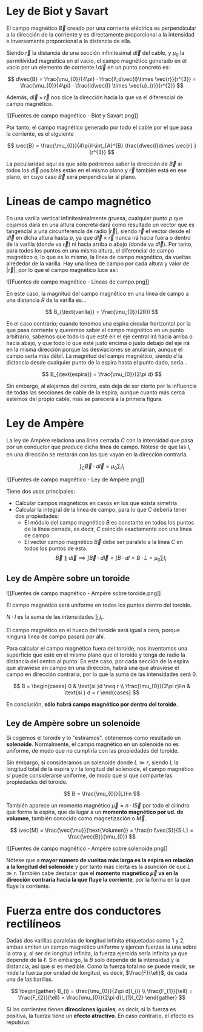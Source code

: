 
# Ley de Biot y Savart

El campo magnético $\vec{B}$ creado por una corriente eléctrica es perpendicular a la dirección de la corriente y es directamente proporcional a la intensidad e inversamente proporcional a la distancia de ella.

Siendo $\vec{r}$ la distancia de una sección infinitesimal $d\vec{l}$ del cable, y $\mu_{0}$ la permitividad magnética en el vacío, el campo magnético generado en el vacío por un elemento de corriente $I\,d\vec{l}$ en un punto concreto es:

$$
d\vec{B} = \frac{\mu_{0}}{4\pi} · \frac{I\,d\vec{l}\times \vec{r}}{r^{3}} = \frac{\mu_{0}}{4\pi} · \frac{Id\vec{l} \times \vec{u}_{r}}{r^{2}}
$$

Además, $d\vec{l} \times \vec{r}$ nos dice la dirección hacia la que va el diferencial de campo magnético.

![[Fuentes de campo magnético - Biot y Savart.png]]

Por tanto, el campo magnético generado por todo el cable por el que pasa la corriente, es el siguiente

$$
\vec{B} = \frac{\mu_{0}}{4\pi}I·\int_{A}^{B} \frac{d\vec{l}\times \vec{r} }{r^{3}}
$$

La peculiaridad aquí es que sólo podremos saber la dirección de $\vec{B}$ si todos los $d\vec{l}$ posibles están en el mismo plano y $\vec{r}$ también está en ese plano, en cuyo caso $\vec{B}$ será perpendicular al plano.

# Líneas de campo magnético

En una varilla vertical infinitesimalmente gruesa, cualquier punto $p$ que cojamos dará en una altura concreta dará como resultado un vector que es tangencial a una circunferencia de radio $|\vec{r}|$, siendo $\vec{r}$ el vector desde el $d\vec{l}$ en dicha altura hasta $p$, ya que $d\vec{l}\times \vec{r}$ nunca irá hacia fuera o dentro de la varilla (donde va $\vec{r}$) ni hacia arriba o abajo (donde va $d\vec{l}$). Por tanto, para todos los puntos en una misma altura, el diferencial de campo magnético o, lo que es lo mismo, la línea de campo magnético, da vueltas alrededor de la varilla. Hay una línea de campo por cada altura y valor de $|\vec{r}|$, por lo que el campo magnético luce así:

![[Fuentes de campo magnético - Lineas de campo.png]]

En este caso, la magnitud del campo magnético en una línea de campo a una distancia $R$ de la varilla es...

$$
B_{\text{varilla}} = \frac{\mu_{0}}{2R}I
$$

En el caso contrario; cuando tenemos una espira circular horizontal por la que pasa corriente y queremos saber el campo magnético en un punto arbitrario, sabemos que todo lo que esté en el eje central irá hacia arriba o hacia abajo, y que todo lo que esté justo encima o justo debajo del eje irá en la misma dirección porque las desviaciones se anularían, aunque el campo sería más débil. La magnitud del campo magnético, siendo $d$  la distancia desde cualquier punto de la espira hasta el punto dado, sería...

$$
B_{\text{espira}} = \frac{\mu_{0}}{2\pi d}
$$

Sin embargo, al alejarnos del centro, esto deja de ser cierto por la influencia de todas las secciones de cable de la espira, aunque cuanto más cerca estemos del propio cable, más se parecerá a la primera figura.

# Ley de Ampère

La ley de Ampère relaciona una línea cerrada $C$ con la intensidad que pasa por un conductor que produce dicha línea de campo. Nótese de que las $I_{i}$ en una dirección se restarán con las que vayan en la dirección contraria.

$$
\int_{C} \vec{B}·d\vec{l} = \mu_{0}\sum_{i}I_{i}
$$

![[Fuentes de campo magnético - Ley de Ampère.png]]

Tiene dos usos principales:
- Calcular campos magnéticos en casos en los que exista simetría
- Calcular la integral de la línea de campo, para lo que $C$ debería tener dos propiedades:
  - El módulo del campo magnético $B$ es constante en todos los puntos de la línea cerrada, es decir, $C$ coincide exactamente con una línea de campo.
  - El vector campo magnético $\vec{B}$ debe ser paralelo a la línea $C$ en todos los puntos de esta.
  $$\vec{B} \parallel d\vec{l} \implies \int \vec{B}·d\vec{l} = \int B·dl = B·L = \mu_{0}\sum I_{i}$$
## Ley de Ampère sobre un toroide

![[Fuentes de campo magnético - Ampère sobre toroide.png]]

El campo magnético será uniforme en todos los puntos dentro del toroide.

$N·I$ es la suma de las intensidades $\sum_{i}I_{i}$.

El campo magnético en el hueco del toroide será igual a cero, porque ninguna línea de campo pasará por ahí.

Para calcular el campo magnético fuera del toroide, nos inventamos una superficie que esté en el mismo plano que el toroide y tenga de radio la distancia del centro al punto. En este caso, por cada sección de la espira que atraviese en campo en una dirección, habrá una que atraviese el campo en dirección contraria, por lo que la suma de las intensidades será 0.

$$
B = \begin{cases}
0 & \text{si }d \neq r \\
\frac{\mu_{0}}{2\pi r}I·n & \text{si } d = r
\end{cases}
$$

En conclusión, **sólo habrá campo magnético por dentro del toroide**.

## Ley de Ampère sobre un solenoide

Si cogemos el toroide y lo "estiramos", obtenemos como resultado un **solenoide**. Normalmente, el campo magnético en un solenoide no es uniforme, de modo que no cumpliría con las propiedades del toroide.

Sin embargo, si consideramos un solenoide donde $L \gg r$, siendo $L$ la longitud total de la espira y $r$ la longitud del solenoide, el campo magnético si puede considerarse uniforme, de modo que si que comparte las propiedades del toroide.

$$
B = \frac{\mu_{0}}{L}I·n
$$

También aparece un momento magnético $\vec{\mu}= n · I\vec{S}$ por todo el cilindro que forma la espira, que da lugar a un **momento magnético por ud. de volumen**, también conocido como magnetización o $\vec{M}$.

$$
\vec{M} = \frac{\vec{\mu}}{\text{Volumen}} = \frac{n·I\vec{S}}{S·L} = \frac{\vec{B}}{\mu_{0}}
$$

![[Fuentes de campo magnético - Ampère sobre solenoide.png]]

Nótese que a **mayor número de vueltas más larga es la espira en relación a la longitud del solenoide** y por tanto más cierta es la asunción de que $L\gg r$. También cabe destacar que el **momento magnético $\vec{\mu}$ va en la dirección contraria hacia la que fluye la corriente**, por la forma en la que fluye la corriente.
# Fuerza entre dos conductores rectilíneos

Dadas dos varillas paralelas de longitud infinita etiquetadas como 1 y 2, ambas emiten un campo magnético uniforme y ejercen fuerzas la una sobre la otra y, al ser de longitud infinita, la fuerza ejercida sería infinita ya que depende de la $\ell$. Sin embargo, la $B$ solo depende de la intensidad y la distancia, así que si es medible. Como la fuerza total no se puede medir, se mide la fuerza por unidad de longitud, es decir, $\frac{F}{\ell}$, de cada una de las barillas.

$$
\begin{gather}
B_{i} = \frac{\mu_{0}}{2\pi d}I_{i} \\
\frac{F_{1}}{\ell} = \frac{F_{2}}{\ell} = \frac{\mu_{0}}{2\pi d}I_{1}I_{2}
\end{gather}
$$

Si las corrientes tienen **direcciones iguales**, es decir, si la fuerza es positiva, la fuerza tiene un **efecto atractivo**. En caso contrario, el efecto es repulsivo.